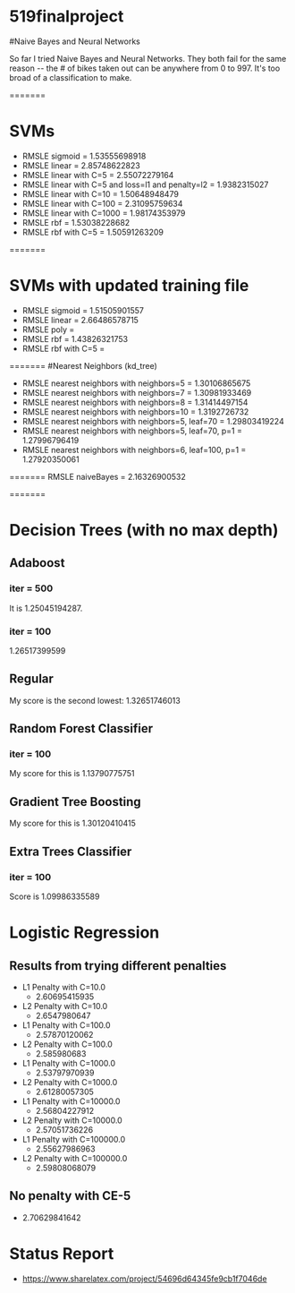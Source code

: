 519finalproject
===============

#Naive Bayes and Neural Networks

So far I tried Naive Bayes and Neural Networks. They both fail for the same reason -- the # of bikes taken out can be anywhere
from 0 to 997. It's too broad of a classification to make.

=======
# SVMs
* RMSLE sigmoid =  1.53555698918
* RMSLE linear =  2.85748622823
* RMSLE linear with C=5 = 2.55072279164
* RMSLE linear with C=5 and loss=l1 and penalty=l2 = 1.9382315027
* RMSLE linear with C=10 =  1.50648948479
* RMSLE linear with C=100 = 2.31095759634
* RMSLE linear with C=1000 = 1.98174353979
* RMSLE rbf =  1.53038228682
* RMSLE rbf with C=5 = 1.50591263209

=======
# SVMs with updated training file
* RMSLE sigmoid = 1.51505901557
* RMSLE linear =  2.66486578715
* RMSLE poly = 
* RMSLE rbf = 1.43826321753
* RMSLE rbf with C=5 = 

=======
#Nearest Neighbors (kd_tree)
* RMSLE nearest neighbors with neighbors=5  =  1.30106865675
* RMSLE nearest neighbors with neighbors=7  =  1.30981933469
* RMSLE nearest neighbors with neighbors=8  =  1.31414497154
* RMSLE nearest neighbors with neighbors=10  =  1.3192726732
* RMSLE nearest neighbors with neighbors=5, leaf=70  =  1.29803419224
* RMSLE nearest neighbors with neighbors=5, leaf=70, p=1  =  1.27996796419
* RMSLE nearest neighbors with neighbors=6, leaf=100, p=1  =  1.27920350061

=======
RMSLE naiveBayes = 2.16326900532

=======

# Decision Trees (with no max depth)
## Adaboost
### iter = 500
It is 1.25045194287.
### iter = 100
1.26517399599
## Regular
My score is the second lowest: 1.32651746013
## Random Forest Classifier
### iter = 100
My score for this is 1.13790775751
## Gradient Tree Boosting
My score for this is 1.30120410415
## Extra Trees Classifier
### iter = 100
Score is 1.09986335589

# Logistic Regression
## Results from trying different penalties
* L1 Penalty with C=10.0
  * 2.60695415935
* L2 Penalty with C=10.0
  * 2.6547980647
* L1 Penalty with C=100.0
  * 2.57870120062
* L2 Penalty with C=100.0
  * 2.585980683
* L1 Penalty with C=1000.0
  * 2.53797970939
* L2 Penalty with C=1000.0
  * 2.61280057305
* L1 Penalty with C=10000.0
  * 2.56804227912
* L2 Penalty with C=10000.0
  * 2.57051736226
* L1 Penalty with C=100000.0
  * 2.55627986963
* L2 Penalty with C=100000.0
  * 2.59808068079

## No penalty with CE-5
* 2.70629841642

# Status Report
* https://www.sharelatex.com/project/54696d64345fe9cb1f7046de
